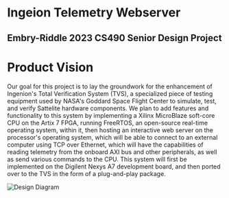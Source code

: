 # Ingeion Telemetry Webserver
## Embry-Riddle 2023 CS490 Senior Design Project

# Product Vision

Our goal for this project is to lay the groundwork for the enhancement of Ingenion's Total Verification System (TVS), a specialized piece of testing equipment used by NASA's Goddard Space Flight Center to simulate, test, and verify Sattelite hardware components. We plan to add features and functionality to this system by implementing a Xilinx MicroBlaze soft-core CPU on the Artix 7 FPGA, running FreeRTOS, an open-source real-time operating system, within it, then hosting an interactive web server on the processor's operating system, which will be able to connect to an external computer using TCP over Ethernet, which will have the capabilities of reading telemetry from the onboard AXI bus and other peripherals, as well as send various commands to the CPU. This system will first be implemented on the Digilent Nexys A7 development board, and then ported over to the TVS in the form of a plug-and-play package.

![Design Diagram](https://github.com/HamiltonHenneberg/CS490Ingenion2023/assets/99364961/4e19f402-c06c-4658-8d5a-9cbf53eaa573)
